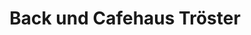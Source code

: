 ---
title: "Back und Cafehaus Tröster"
url: /schmallenberg/back-und-cafehaus-troester/
shop: Bäckerei
---